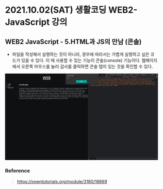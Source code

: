 # 2021.10.02(SAT) 생활코딩 WEB2-JavaScript 강의

## WEB2 JavaScript - 5.HTML과 JS의 만남 (콘솔)

- 파일을 작성해서 실행하는 것이 아니라, 경우에 따라서는 가볍게 실행하고 싶은 코드가 있을 수 있다. 이 때 사용할 수 있는 기능이 콘솔(console) 기능이다. 웹페이지에서 오른쪽 마우스를 눌러 검사를 클릭하면 콘솔 탭이 있는 것을 확인할 수 있다.

![console](../img/WEB2-JavaScript_2_1.png)

### Reference
> https://opentutorials.org/module/3180/18869